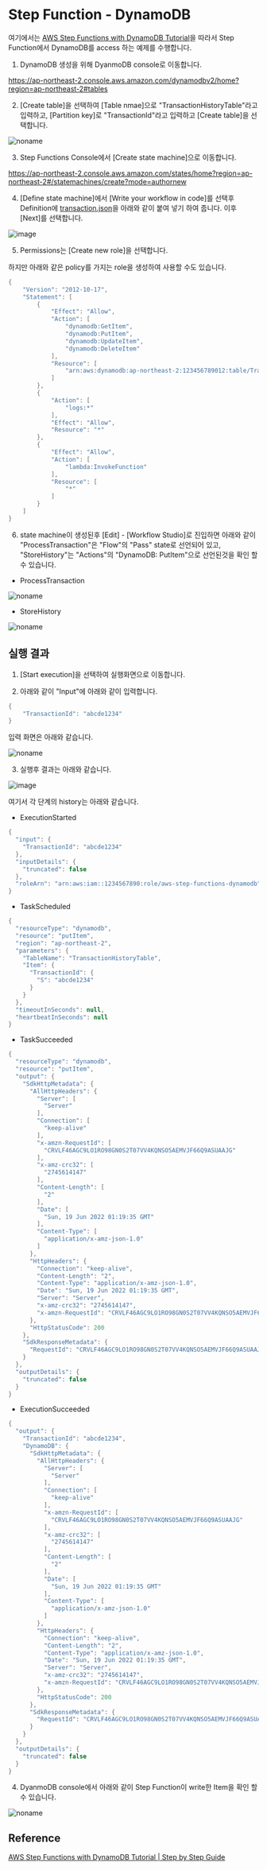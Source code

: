 # Step Function - DynamoDB

여기에서는 [AWS Step Functions with DynamoDB Tutorial](https://www.youtube.com/watch?v=9aE9Yjna8J0)을 따라서 Step Function에서 DynamoDB를 access 하는 예제를 수행합니다.

1) DynamoDB 생성을 위해 DyanmoDB console로 이동합니다.

https://ap-northeast-2.console.aws.amazon.com/dynamodbv2/home?region=ap-northeast-2#tables

2) [Create table]을 선택하여 [Table nmae]으로 "TransactionHistoryTable"라고 입력하고, [Partition key]로 "TransactionId"라고 입력하고 [Create table]을 선택합니다. 

![noname](https://user-images.githubusercontent.com/52392004/174461481-c1e5a98e-6a8b-488e-9495-a9a3976a5925.png)

3) Step Functions Console에서 [Create state machine]으로 이동합니다.

https://ap-northeast-2.console.aws.amazon.com/states/home?region=ap-northeast-2#/statemachines/create?mode=authornew

4) [Define state machine]에서 [Write your workflow in code]를 선택후 Definition에 [transaction.json](https://github.com/kyopark2014/aws-step-functions/blob/main/transactionProcessor/transaction.json)을 아래와 같이 붙여 넣기 하여 줍니다. 이후 [Next]를 선택합니다.

![image](https://user-images.githubusercontent.com/52392004/174461586-e439ed63-dd27-4a62-ae7d-6408a08e35bb.png)

5) Permissions는 [Create new role]을 선택합니다. 

하지만 아래와 같은 policy를 가지는 role을 생성하여 사용할 수도 있습니다. 

```java
{
    "Version": "2012-10-17",
    "Statement": [
        {
            "Effect": "Allow",
            "Action": [
                "dynamodb:GetItem",
                "dynamodb:PutItem",
                "dynamodb:UpdateItem",
                "dynamodb:DeleteItem"
            ],
            "Resource": [
                "arn:aws:dynamodb:ap-northeast-2:123456789012:table/TransactionHistoryTable"
            ]
        },
        {
            "Action": [
                "logs:*"
            ],
            "Effect": "Allow",
            "Resource": "*"
        },
        {
            "Effect": "Allow",
            "Action": [
                "lambda:InvokeFunction"
            ],
            "Resource": [
                "*"
            ]
        }
    ]
}
```

6) state machine이 생성된후 [Edit] - [Workflow Studio]로 진입하면 아래와 같이 "ProcessTransaction"은 "Flow"의 "Pass" state로 선언되어 있고, "StoreHistory"는 "Actions"의 "DynamoDB: PutItem"으로 선언된것을 확인 할 수 있습니다. 

- ProcessTransaction

![noname](https://user-images.githubusercontent.com/52392004/174461878-2b5d5bb8-be8b-4eef-b080-468c0da20138.png)

- StoreHistory

![noname](https://user-images.githubusercontent.com/52392004/174461925-f9a15dde-c94f-45b8-839e-ffcbe8774e43.png)


## 실행 결과 

1) [Start execution]을 선택하여 실행화면으로 이동합니다.

2) 아래와 같이 "Input"에 아래와 같이 입력합니다. 

```java
{
    "TransactionId": "abcde1234"
}
```

입력 화면은 아래와 같습니다.

![noname](https://user-images.githubusercontent.com/52392004/174462033-c7e1ab12-1972-4312-b5ef-fc2ea52b240a.png)

3) 실행후 결과는 아래와 같습니다. 

![image](https://user-images.githubusercontent.com/52392004/174462042-46087f8e-cc09-462e-8be9-b755d74d1b6f.png)

여기서 각 단계의 history는 아래와 같습니다.

- ExecutionStarted

```java
{
  "input": {
    "TransactionId": "abcde1234"
  },
  "inputDetails": {
    "truncated": false
  },
  "roleArn": "arn:aws:iam::1234567890:role/aws-step-functions-dynamodb"
}
```

- TaskScheduled

```java
{
  "resourceType": "dynamodb",
  "resource": "putItem",
  "region": "ap-northeast-2",
  "parameters": {
    "TableName": "TransactionHistoryTable",
    "Item": {
      "TransactionId": {
        "S": "abcde1234"
      }
    }
  },
  "timeoutInSeconds": null,
  "heartbeatInSeconds": null
}
```

- TaskSucceeded

```java
{
  "resourceType": "dynamodb",
  "resource": "putItem",
  "output": {
    "SdkHttpMetadata": {
      "AllHttpHeaders": {
        "Server": [
          "Server"
        ],
        "Connection": [
          "keep-alive"
        ],
        "x-amzn-RequestId": [
          "CRVLF46AGC9LO1RO98GN0S2T07VV4KQNSO5AEMVJF66Q9ASUAAJG"
        ],
        "x-amz-crc32": [
          "2745614147"
        ],
        "Content-Length": [
          "2"
        ],
        "Date": [
          "Sun, 19 Jun 2022 01:19:35 GMT"
        ],
        "Content-Type": [
          "application/x-amz-json-1.0"
        ]
      },
      "HttpHeaders": {
        "Connection": "keep-alive",
        "Content-Length": "2",
        "Content-Type": "application/x-amz-json-1.0",
        "Date": "Sun, 19 Jun 2022 01:19:35 GMT",
        "Server": "Server",
        "x-amz-crc32": "2745614147",
        "x-amzn-RequestId": "CRVLF46AGC9LO1RO98GN0S2T07VV4KQNSO5AEMVJF66Q9ASUAAJG"
      },
      "HttpStatusCode": 200
    },
    "SdkResponseMetadata": {
      "RequestId": "CRVLF46AGC9LO1RO98GN0S2T07VV4KQNSO5AEMVJF66Q9ASUAAJG"
    }
  },
  "outputDetails": {
    "truncated": false
  }
}
```

- ExecutionSucceeded

```java
{
  "output": {
    "TransactionId": "abcde1234",
    "DynamoDB": {
      "SdkHttpMetadata": {
        "AllHttpHeaders": {
          "Server": [
            "Server"
          ],
          "Connection": [
            "keep-alive"
          ],
          "x-amzn-RequestId": [
            "CRVLF46AGC9LO1RO98GN0S2T07VV4KQNSO5AEMVJF66Q9ASUAAJG"
          ],
          "x-amz-crc32": [
            "2745614147"
          ],
          "Content-Length": [
            "2"
          ],
          "Date": [
            "Sun, 19 Jun 2022 01:19:35 GMT"
          ],
          "Content-Type": [
            "application/x-amz-json-1.0"
          ]
        },
        "HttpHeaders": {
          "Connection": "keep-alive",
          "Content-Length": "2",
          "Content-Type": "application/x-amz-json-1.0",
          "Date": "Sun, 19 Jun 2022 01:19:35 GMT",
          "Server": "Server",
          "x-amz-crc32": "2745614147",
          "x-amzn-RequestId": "CRVLF46AGC9LO1RO98GN0S2T07VV4KQNSO5AEMVJF66Q9ASUAAJG"
        },
        "HttpStatusCode": 200
      },
      "SdkResponseMetadata": {
        "RequestId": "CRVLF46AGC9LO1RO98GN0S2T07VV4KQNSO5AEMVJF66Q9ASUAAJG"
      }
    }
  },
  "outputDetails": {
    "truncated": false
  }
}
```

4) DyanmoDB console에서 아래와 같이 Step Function이 write한 Item을 확인 할 수 있습니다. 

![noname](https://user-images.githubusercontent.com/52392004/174462130-dd9d544d-3422-4bf1-8602-0f12e270f7d2.png)




## Reference 

[AWS Step Functions with DynamoDB Tutorial | Step by Step Guide](https://www.youtube.com/watch?v=9aE9Yjna8J0)
